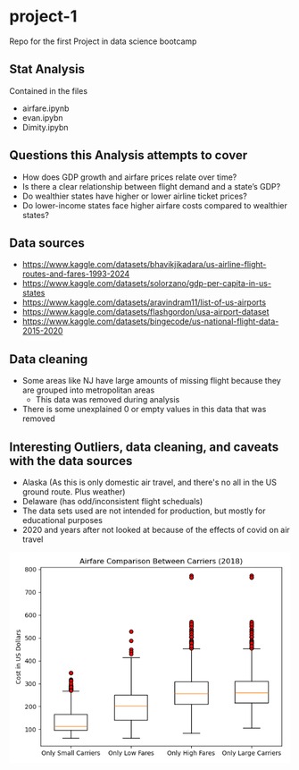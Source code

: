 # project-1
Repo for the first Project in data science bootcamp

## Stat Analysis
Contained in the files
- airfare.ipynb
- evan.ipybn
- Dimity.ipybn

## Questions this Analysis attempts to cover
- How does GDP growth and airfare prices relate over time?
- Is there a clear relationship between flight demand and a state’s GDP?
- Do wealthier states have higher or lower airline ticket prices?
- Do lower-income states face higher airfare costs compared to wealthier states?

## Data sources
- https://www.kaggle.com/datasets/bhavikjikadara/us-airline-flight-routes-and-fares-1993-2024
- https://www.kaggle.com/datasets/solorzano/gdp-per-capita-in-us-states
- https://www.kaggle.com/datasets/aravindram11/list-of-us-airports
- https://www.kaggle.com/datasets/flashgordon/usa-airport-dataset 
- https://www.kaggle.com/datasets/bingecode/us-national-flight-data-2015-2020

## Data cleaning
- Some areas like NJ have large amounts of missing flight because they are grouped into metropolitan areas
  - This data was removed during analysis
- There is some unexplained 0 or empty values in this data that was removed

## Interesting Outliers, data cleaning, and caveats with the data sources
- Alaska (As this is only domestic air travel, and there's no all in the US ground route. Plus weather)
- Delaware (has odd/inconsistent flight scheduals)
- The data sets used are not intended for production, but mostly for educational purposes
- 2020 and years after not looked at because of the effects of covid on air travel

![alt text](https://github.com/cosmopaladin/project-1/blob/main/fig_7_Airfare_Comparison_Boxplot.png?raw=true)



